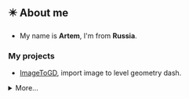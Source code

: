 ## ✴️ About me
- My name is **Artem**, I'm from **Russia**.

### My projects
- [ImageToGD](https://github.com/Leon-baton/ImageToGD), import image to level geometry dash. 

<details>
<summary>More...</summary>

#### Also, I have a small projects
 - [vk-finder](https://gist.github.com/Leon-baton/40d51085bfba0133ff64c74bbbcb9f96), parser of people in the VK group with a region.
